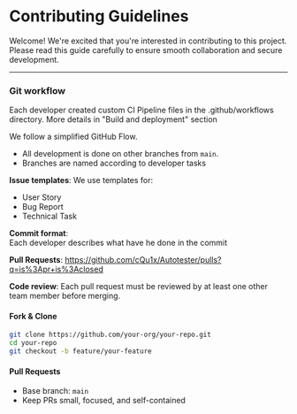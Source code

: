 #  Contributing Guidelines

Welcome! We're excited that you're interested in contributing to this project.  
Please read this guide carefully to ensure smooth collaboration and secure development.

---

### Git workflow

Each developer created custom CI Pipeline files in the .github/workflows directory.
More details in "Build and deployment" section

We follow a simplified GitHub Flow.
- All development is done on other branches from `main`.
- Branches are named according to developer tasks

**Issue templates**: We use templates for:
- User Story
- Bug Report
- Technical Task

**Commit format**:  
Each developer describes what have he done in the commit

**Pull Requests**:
https://github.com/cQu1x/Autotester/pulls?q=is%3Apr+is%3Aclosed

**Code review**:
Each pull request must be reviewed by at least one other team member before merging.


 #### **Fork & Clone**
   ```bash
   git clone https://github.com/your-org/your-repo.git
   cd your-repo
   git checkout -b feature/your-feature
   ```
 #### **Pull Requests**
- Base branch: `main`
-  Keep PRs small, focused, and self-contained
